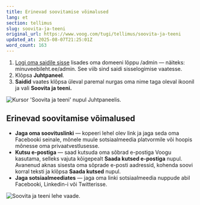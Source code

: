 ```yaml
---
title: Erinevad soovitamise võimalused
lang: et
section: tellimus
slug: soovita-ja-teeni
original_url: https://www.voog.com/tugi/tellimus/soovita-ja-teeni
updated_at: 2025-08-07T21:25:01Z
word_count: 163
---
```

1. [Logi oma saidile sisse](/tugi/konto-loomine/saidile-sisselogimine) lisades oma domeeni lõppu /admin —  näiteks: minuveebileht.ee/admin. See viib sind saidi sisselogimise vaatesse.
2. Klõpsa **Juhtpaneel**.
3. **Saidid** vaates klõpsa üleval paremal nurgas oma nime taga oleval ikoonil ja vali **Soovita ja teeni.**

![Kursor 'Soovita ja teeni' nupul Juhtpaneelis.](https://media.voog.com/0000/0036/2183/photos/Tellimus_ja_paketid5-1_block.png "Kursor 'Soovita ja teeni' nupul Juhtpaneelis.")

## Erinevad soovitamise võimalused

- **Jaga oma soovituslinki** — kopeeri lehel olev link ja jaga seda oma Facebooki seinale, mõnele muule sotsiaalmeedia platvormile või hoopis mõnesse oma privaatvestlusesse.
- **Kutsu e-postiga** — saad kutsuda oma sõbrad e-postiga Voogu kasutama, selleks vajuta kõigepealt **Saada kutsed e-postiga** nupul. Avanenud aknas sisesta oma sõprade e-posti aadressid, kohenda soovi korral teksti ja klõpsa **Saada kutsed** nupul.
- **Jaga sotsiaalmeediates** — jaga oma linki sotsiaalmeedia nuppude abil Facebooki, Linkedin-i või Twitterisse.

![Soovita ja teeni lehe vaade.](https://media.voog.com/0000/0036/2183/photos/soovita_ja_teeni-1_block.webp "Soovita ja teeni lehe vaade.")
